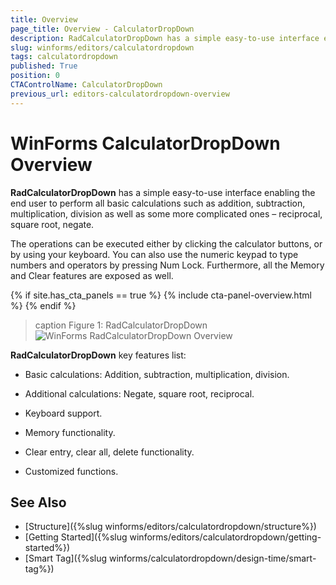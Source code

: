 ```yaml
---
title: Overview
page_title: Overview - CalculatorDropDown
description: RadCalculatorDropDown has a simple easy-to-use interface enabling the end user to perform all basic calculations such as addition, subtraction, multiplication, division as well as some more complicated ones – reciprocal, square root, negate. 
slug: winforms/editors/calculatordropdown
tags: calculatordropdown
published: True
position: 0
CTAControlName: CalculatorDropDown
previous_url: editors-calculatordropdown-overview
---
```


# WinForms CalculatorDropDown Overview

__RadCalculatorDropDown__ has a simple easy-to-use interface enabling the end user to perform all basic calculations such as addition, subtraction, multiplication, division as well as some more complicated ones – reciprocal, square root, negate.

The operations can be executed either by clicking the calculator buttons, or by using your keyboard. You can also use the numeric keypad to type numbers and operators by pressing Num Lock. Furthermore, all the Memory and Clear features are exposed as well.

{% if site.has_cta_panels == true %}
{% include cta-panel-overview.html %}
{% endif %}

>caption Figure 1: RadCalculatorDropDown
![WinForms RadCalculatorDropDown Overview](images/editors-calculator-overview001.png)

__RadCalculatorDropDown__ key features list:

* Basic calculations: Addition, subtraction, multiplication, division.            

* Additional calculations: Negate, square root, reciprocal.

* Keyboard support.

* Memory functionality.

* Clear entry, clear all, delete functionality.

* Customized functions.

## See Also

* [Structure]({%slug winforms/editors/calculatordropdown/structure%})
* [Getting Started]({%slug winforms/editors/calculatordropdown/getting-started%})
* [Smart Tag]({%slug winforms/calculatordropdown/design-time/smart-tag%})
            
